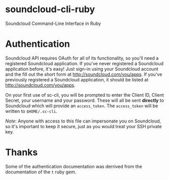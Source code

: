 soundcloud-cli-ruby
===================

Soundcloud Command-Line Interface in Ruby


Authentication
======

Soundcloud API requires OAuth for all of its functionality, so you'll need a registered Soundcloud application. If you've never registered a Soundcloud application before, it's easy! Just sign-in using your Soundcloud account and the fill out the short form at http://soundcloud.com/you/apps. If you've previously registered a Soundcloud application, it should be listed at http://soundcloud.com/you/apps.

On your first use of sc-cli, you will be prompted to enter the Client ID, Client Secret, your username and your password.  These will all be sent **directly** to Soundcloud which will provide an `access_token`.  The `access_token` will be written to `$HOME/.sc-cli`.

*Note*: Anyone with access to this file can impersonate you on Soundcloud, so it's important to keep it secure, just as you would treat your SSH private key.


Thanks
===

Some of the authentication documentation was derrived from the documentation of the `t` ruby gem.

